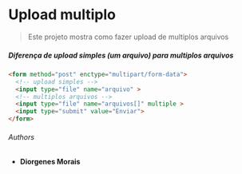 # Upload multiplo

> Este projeto mostra como fazer upload de multiplos arquivos

##### Diferença de upload simples (um arquivo) para multiplos arquivos
```html
<form method="post" enctype="multipart/form-data">
  <!-- upload simples -->
  <input type="file" name="arquivo" >
  <!-- multiplos arquivos -->
  <input type="file" name="arquivos[]" multiple >
  <input type="submit" value="Enviar">
</form>
```

###### Authors

* **Diorgenes Morais**
